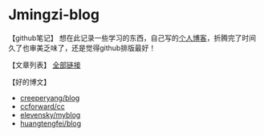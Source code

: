 # Jmingzi-blog
【github笔记】
想在此记录一些学习的东西，自己写的[个人博客](http://ymblog.net)，折腾完了时间久了也审美乏味了，还是觉得github排版最好！

【文章列表】
[全部链接](https://github.com/Jmingzi/Jmingzi-blog/issues)

【好的博文】   
+ [creeperyang/blog](https://github.com/creeperyang/blog/issues)
+ [ccforward/cc](https://github.com/ccforward/cc/issues)
+ [elevensky/myblog](https://github.com/elevensky/myblog/issues)
+ [huangtengfei/blog](https://github.com/huangtengfei/blog/issues)
